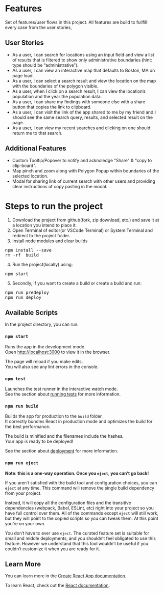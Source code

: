 # Features
Set of features/user flows in this project. All features are build to fullfill every case from the user stories, 

## **User Stories**
- As a user, I can search for locations using an input field and view a list of results that is filtered to show only administrative boundaries (hint: type should be “administrative”).
- As a user, I can view an interactive map that defaults to Boston, MA on page load.
- As a user, I can select a search result and view the location on the map with the boundaries of the polygon visible.
- As a user, when I click on a search result, I can view the location’s population and the year the population data.
- As a user, I can share my findings with someone else with a share button that copies the link to clipboard.
- As a user, I can visit the link of the app shared to me by my friend and I should see the same search query, results, and selected result on the page.
- As a user, I can view my recent searches and clicking on one should return me to that search.

## **Additional Features**
- Custom Tooltip/Popover to notify and acknoledge "Share" & "copy to clip-board".
- Map pinch and zoom along with Polygon Popup within boundaries of the selected location.
- Modal for sharing link of current search with other users and providing clear instructions of copy pasting in the modal.

# Steps to run the project
1.  Download the project from github(fork, zip download, etc.) and save it at a location you intend to place it.
2.  Open Terminal of editor(or VSCode Terminal) or System Terminal and redirect to the project folder.
3.  Install node modules and clear builds
<pre>
npm install --save
rm -rf  build
</pre>
4. Run the project(locally) using: 
<pre>npm start</pre>
5. Secondly, if you want to create a build or create a build and run:
<pre>npm run predeploy
npm run deploy </pre>

       
## Available Scripts

In the project directory, you can run:

### `npm start`

Runs the app in the development mode.\
Open [http://localhost:3000](http://localhost:3000) to view it in the browser.

The page will reload if you make edits.\
You will also see any lint errors in the console.

### `npm test`

Launches the test runner in the interactive watch mode.\
See the section about [running tests](https://facebook.github.io/create-react-app/docs/running-tests) for more information.

### `npm run build`

Builds the app for production to the `build` folder.\
It correctly bundles React in production mode and optimizes the build for the best performance.

The build is minified and the filenames include the hashes.\
Your app is ready to be deployed!

See the section about [deployment](https://facebook.github.io/create-react-app/docs/deployment) for more information.

### `npm run eject`

**Note: this is a one-way operation. Once you `eject`, you can’t go back!**

If you aren’t satisfied with the build tool and configuration choices, you can `eject` at any time. This command will remove the single build dependency from your project.

Instead, it will copy all the configuration files and the transitive dependencies (webpack, Babel, ESLint, etc) right into your project so you have full control over them. All of the commands except `eject` will still work, but they will point to the copied scripts so you can tweak them. At this point you’re on your own.

You don’t have to ever use `eject`. The curated feature set is suitable for small and middle deployments, and you shouldn’t feel obligated to use this feature. However we understand that this tool wouldn’t be useful if you couldn’t customize it when you are ready for it.

## Learn More

You can learn more in the [Create React App documentation](https://facebook.github.io/create-react-app/docs/getting-started).

To learn React, check out the [React documentation](https://reactjs.org/).
